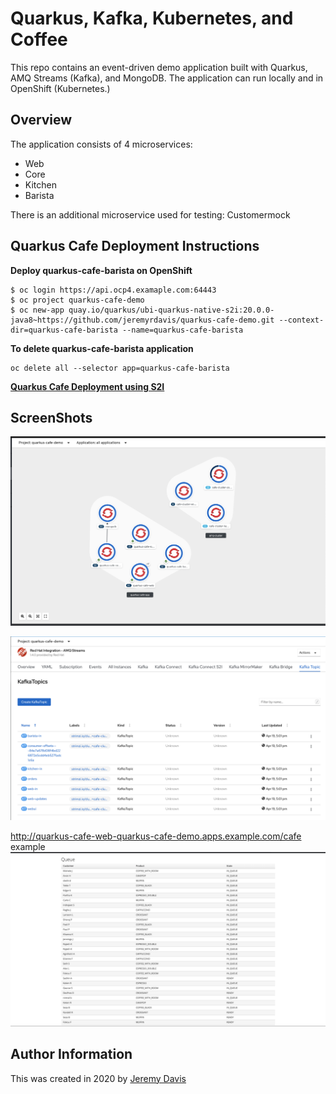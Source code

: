 # Quarkus, Kafka, Kubernetes, and Coffee

This repo contains an event-driven demo application built with Quarkus, AMQ Streams (Kafka), and MongoDB.  The application can run locally and in OpenShift (Kubernetes.)

## Overview

The application consists of 4 microservices:
* Web
* Core
* Kitchen
* Barista

There is an additional microservice used for testing: Customermock

## Quarkus Cafe Deployment Instructions  
**Deploy quarkus-cafe-barista on OpenShift**  
```	![quarkus cafe application](support/images/webpage-example.png "quarkus appliation")
$ oc login https://api.ocp4.examaple.com:64443	
$ oc project quarkus-cafe-demo	
$ oc new-app quay.io/quarkus/ubi-quarkus-native-s2i:20.0.0-java8~https://github.com/jeremyrdavis/quarkus-cafe-demo.git --context-dir=quarkus-cafe-barista --name=quarkus-cafe-barista
```	


**To delete quarkus-cafe-barista application**	
```	
oc delete all --selector app=quarkus-cafe-barista	
```

**[Quarkus Cafe Deployment using S2I](support/README.md)**

## ScreenShots
![quarkus cafe topology](support/images/quarkus-cafe-applications.png "quarkus cafe topology")

![quarkus cafe kafka topics](support/images/ams-topics.png "quarkus cafe  kafka topics")


http://quarkus-cafe-web-quarkus-cafe-demo.apps.example.com/cafe example
![quarkus cafe application](support/images/webpage-example.png "quarkus appliation")


## Author Information
This was created in 2020 by [Jeremy Davis](https://github.com/jeremyrdavis)
